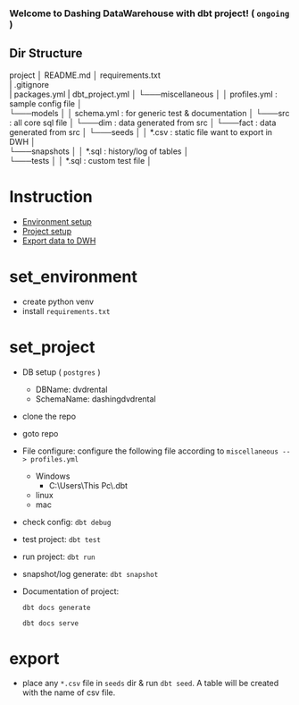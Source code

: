 ### Welcome to Dashing DataWarehouse with dbt project! ( ```ongoing``` )

## Dir Structure

project
│   README.md
│   requirements.txt  
|   .gitignore  
|   packages.yml
|   dbt_project.yml
│
└───miscellaneous
│   │   profiles.yml     : sample config file
│   
└───models
│   │   schema.yml       : for generic test & documentation
│   └───src              : all core sql file
│   └───dim              : data generated from src
│   └───fact             : data generated from src
│
└───seeds
│   │   *.csv     : static file want to export in DWH
│   
└───snapshots
│   │   *.sql     : history/log of tables
│   
└───tests
│   │   *.sql     : custom test file
│  

# Instruction
+ [Environment setup](#set_environment)
+ [Project setup](#set_project)
+ [Export data to DWH](#export)

# set_environment
+ create python venv
+ install ```requirements.txt```

# set_project
+ DB setup ( ```postgres``` )
    + DBName: dvdrental
    + SchemaName: dashingdvdrental
+ clone the repo
+ goto repo
+ File configure: configure the following file according to ```miscellaneous -- > profiles.yml```

    + Windows
        + C:\Users\This Pc\\.dbt
    + linux
    + mac
+ check config: ```dbt debug```
+ test project: ```dbt test```
+ run project: ```dbt run```
+ snapshot/log generate: ```dbt snapshot```
+ Documentation of project:
    ```text
    dbt docs generate
    ```
    ```text
    dbt docs serve
    ```

# export
+ place any ```*.csv``` file in ```seeds``` dir & run ```dbt seed```. A table will be created with the name of csv file.